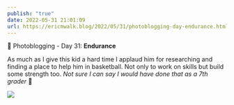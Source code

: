 ```yaml
---
publish: "true"
date: 2022-05-31 21:01:09
url: https://ericmwalk.blog/2022/05/31/photoblogging-day-endurance.html
---
```

📸 Photoblogging - Day 31: **Endurance**

As much as I give this kid a hard time I applaud him for researching and finding a place to help him in basketball. Not only to work on skills but build some strength too. *Not sure I can say I would have done that as a 7th grader* 🤔

![](https://ericmwalk.blog/uploads/2022/d966149568.jpg)